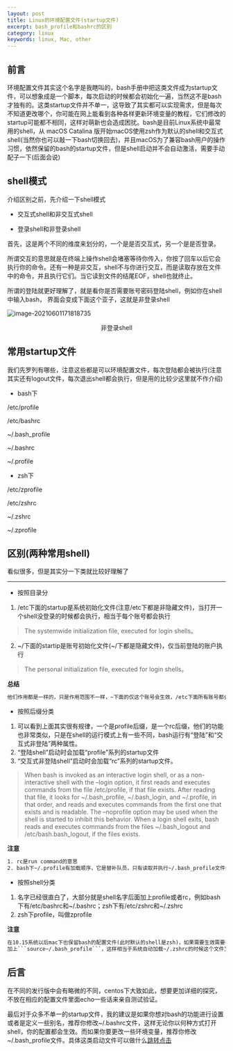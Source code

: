 ```yaml
---
layout: post
title: Linux的环境配置文件(startup文件)
excerpt: bash_profile和bashrc的区别
category: linux
keywords: linux, Mac, other
---
```


## 前言

环境配置文件其实这个名字是我瞎叫的，bash手册中把这类文件成为startup文件，可以想象成是一个脚本，每次启动的时候都会初始化一遍，当然这不是bash才独有的。这类startup文件并不单一，这导致了其实都可以实现需求，但是每次不知道更改哪个，你可能在网上能看到各种各样更新环境变量的教程，它们修改的startup可能都不相同，这样对萌新也会造成困扰。bash是目前Linux系统中最常用的shell，从 macOS Catalina 版开始macOS使用zsh作为默认的shell和交互式shell(当然你也可以敲一下bash切换回去)，并且macOS为了兼容bash用户的操作习惯，依然保留的bash的startup文件，但是shell启动并不会自动激活，需要手动配子一下(后面会说)



## shell模式

介绍区别之前，先介绍一下shell模式

- 交互式shell和非交互式shell

- 登录shell和非登录shell

首先，这是两个不同的维度来划分的，一个是是否交互式，另一个是是否登录。

所谓交互的意思就是在终端上操作shell会堵塞等待你传入，你按了回车以后它会执行你的命令。还有一种是非交互，shell不与你进行交互，而是读取存放在文件中的命令，并且执行它们。当它读到文件的结尾EOF，shell也就终止。

所谓的登陆就更好理解了，就是看你是否需要账号密码登陆shell，例如你在shell中输入bash， 界面会变成下面这个亚子，这就是非登录shell

![image-20210601171818735](https://mypicgogo.oss-cn-hangzhou.aliyuncs.com/tuchuang20210601171818.png)

<center>非登录shell</center>



## 常用startup文件

我们先罗列有哪些，注意这些都是可以环境配置文件，每次登陆都会被执行(注意其实还有logout文件，每次退出shell都会执行，但是用的比较少这里就不作介绍)

- bash下

/etc/profile

/etc/bashrc

~/.bash_profile

~/.bashrc

~/.profile

- zsh下

/etc/zprofile

/etc/zshrc

~/.zshrc

~/.zprofile

## 区别(两种常用shell)

看似很多，但是其实分一下类就比较好理解了

---

- 按照目录分

1. /etc下面的startup是系统初始化文件(注意/etc下都是非隐藏文件)，当打开一个shell没登录的时候都会执行，相当于每个账号都会执行

> The systemwide initialization file, executed for login shells。

2. ~/下面的startip是账号初始化文件(~/下都是隐藏文件)，仅当前登陆的账户执行

> The personal initialization file, executed for login shells。

**总结**

```tex
他们作用都是一样的，只是作用范围不一样，~下面的仅这个账号会生效，/etc下面所有账号都会生效，用于设置所有用户共同的配置。
```



- 按照后缀分类

1. 可以看到上面其实很有规律，一个是profile后缀，是一个rc后缀，他们的功能也非常类似，只是在shell的运行模式上有一些不同，bash运行有“登陆”和“交互式非登陆”两种属性。
2. “登陆shell”启动时会加载“profile”系列的startup文件
3. “交互式非登陆shell”启动时会加载“rc”系列的startup文件。

> When bash is invoked as an interactive login shell, or as a non-interactive shell with the –login option, it first reads and executes commands from the file /etc/profile, if that file exists. After reading that file, it looks for ~/.bash_profile, ~/.bash_login, and ~/.profile, in that order, and reads and executes commands from the first one that exists and is readable. The –noprofile option may be used when the shell is started to inhibit this behavior.
> When a login shell exits, bash reads and executes commands from the files ~/.bash_logout and /etc/bash.bash_logout, if the files exists.

**注意**

```tex
1. rc是run command的意思
2. bash下~/.profile有加载顺序，它是替补队员，只有读取并执行~/.bash_profile文件失败才会读取并执行~/.profile文件
```

- 按照shell分类

1. 名字已经很直白了，大部分就是shell名字后面加上profile或者rc，例如bash下有/etc/bashrc和~/.bashrc；zsh下有/etc/zshrc和~/.zshrc
2. zsh下profile，叫做zprofile

**注意**

```markdown
在10.15系统以后mac下也保留bash的配置文件(此时默认的shell是zsh)，如果需要生效需要在~/.zshrc</br>
加上```source~/.bash_profile```，这样相当于系统自动加载~/.zshrc的时候这个文件又去触发加载.bash_profile
```



## 后言

在不同的发行版中会有略微的不同，centos下大致如此，想要更加详细的探究，不放在相应的配置文件里面echo一些话来亲自测试验证。

最后对于众多不单一的startup文件，我的建议是如果你想对bash的功能进行设置或者是定义一些别名，推荐你修改~/.bashrc文件，这样无论你以何种方式打开shell，你的配置都会生效。而如果你要更改一些环境变量，推荐你修改~/.bash_profile文件。具体这类启动文件可以做什么[跳转点击](https://www.someget.cn/linux/2021/02/12/linux2_envVar.html)
